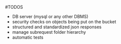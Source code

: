 #TODOS
- DB server (mysql or any other DBMS)
- security checks on objects being put on the bucket
- structured and standardized json responses
- manage subrequest folder hierarchy
- automatic tests